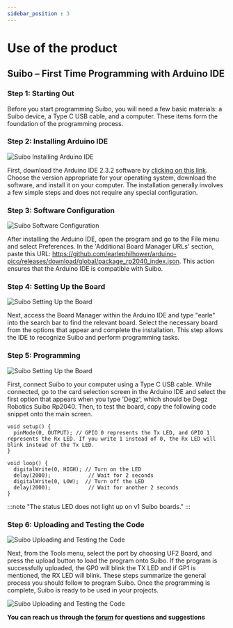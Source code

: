 ```yaml
---
sidebar_position : 3
---
```


# Use of the product

##  Suibo – First Time Programming with Arduino IDE

 ### Step 1: Starting Out
Before you start programming Suibo, you will need a few basic materials: a Suibo device, a Type C USB cable, and a computer. These items form the foundation of the programming process.

 ### Step 2: Installing Arduino IDE
 ![Suibo Installing Arduino IDE ](./image/arduino1.png)

First, download the Arduino IDE 2.3.2 software by [clicking on this link](https://www.arduino.cc/en/software). Choose the version appropriate for your operating system, download the software, and install it on your computer. The installation generally involves a few simple steps and does not require any special configuration.

### Step 3: Software Configuration
![Suibo Software Configuration](./image/arduino2.png)

After installing the Arduino IDE, open the program and go to the File menu and select Preferences. In the 'Additional Board Manager URLs' section, paste this URL: https://github.com/earlephilhower/arduino-pico/releases/download/global/package_rp2040_index.json. This action ensures that the Arduino IDE is compatible with Suibo.

### Step 4: Setting Up the Board
![Suibo  Setting Up the Board](./image/arduino3.png)

Next, access the Board Manager within the Arduino IDE and type "earle" into the search bar to find the relevant board. Select the necessary board from the options that appear and complete the installation. This step allows the IDE to recognize Suibo and perform programming tasks.

### Step 5: Programming
![Suibo  Setting Up the Board](./image/arduino4.png)

First, connect Suibo to your computer using a Type C USB cable. While connected, go to the card selection screen in the Arduino IDE and select the first option that appears when you type 'Degz', which should be Degz Robotics Suibo Rp2040. Then, to test the board, copy the following code snippet onto the main screen.
````
void setup() {
  pinMode(0, OUTPUT); // GPIO 0 represents the Tx LED, and GPIO 1 represents the Rx LED. If you write 1 instead of 0, the Rx LED will blink instead of the Tx LED.
}

void loop() {
  digitalWrite(0, HIGH); // Turn on the LED
  delay(2000);            // Wait for 2 seconds
  digitalWrite(0, LOW);  // Turn off the LED
  delay(2000);            // Wait for another 2 seconds
}
````
:::note
"The status LED does not light up on v1 Suibo boards."
:::




### Step 6: Uploading and Testing the Code
![Suibo  Uploading and Testing the Code](./image/arduino5.png)


Next, from the Tools menu, select the port by choosing UF2 Board, and press the upload button to load the program onto Suibo. If the program is successfully uploaded, the GP0 will blink the TX LED and if GP1 is mentioned, the RX LED will blink.
These steps summarize the general process you should follow to program Suibo. Once the programming is complete, Suibo is ready to be used in your projects.


![Suibo  Uploading and Testing the Code](./image/arduino6.png)

**You can reach us through the [forum](https://forum.degzrobotics.com/) for questions and suggestions**

